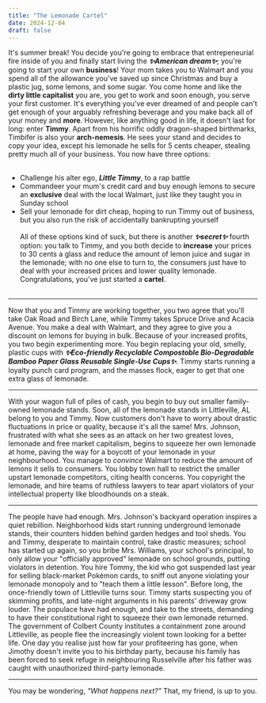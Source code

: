 ```yaml
---
title: "The Lemonade Cartel"
date: 2024-12-04
draft: false
---
```


It's summer break! You decide you're going to embrace that entrepeneurial fire inside of you and finally start living the ***✨American dream✨***; you're going to start your own **business**!
 Your mom takes you to Walmart and you spend all of the allowance you've saved up since Christmas and buy a plastic jug,  some lemons, and some sugar. 
You come home and like the **dirty little capitalist** you are, you get to work and soon enough, you serve your first customer. 
It's everything you've ever dreamed of and people can't get enough of your arguably refreshing beverage and you make back all of your money and **more**. However, like anything good in life, it doesn't last for long: enter **Timmy**. Apart from his horrific oddly dragon-shaped birthmarks, Timbifer is also your **arch-nemesis**. He sees your stand and decides to copy your idea, except his lemonade he sells for 5 cents cheaper, stealing pretty much all of your business. You now have three options:<br><br>
- Challenge his alter ego, ***Little Timmy***, to a rap battle
- Commandeer your mum's credit card and buy enough lemons to secure an **exclusive** deal with the local Walmart, just like they taught you in Sunday school
- Sell your lemonade for dirt cheap, hoping to run Timmy out of business, but you also run the risk of accidentally bankrupting yourself<br><br>
All of these options kind of suck, but there is another ***✨️secret✨️*** fourth option: you talk to Timmy, and you both decide to **increase** your prices to 30 cents a glass and reduce the amount of lemon juice and sugar in the lemonade; with no one else to turn to, the consumers just have to deal with your increased prices and lower quality lemonade. Congratulations, you've just started a **cartel**.<br><br>

---

Now that you and Timmy are working together, you two agree that you'll take Oak Road and Birch Lane, while Timmy takes Spruce Drive and Acacia Avenue. You make a deal with Walmart, and they agree to give you a discount on lemons for buying in bulk. Because of your increased profits, you two begin experimenting more. You begin replacing your old, smelly, plastic cups with ***✨️Eco-friendly Recyclable Compostoble Bio-Degradable Bamboo Paper Glass Reusable Single-Use Cups✨️***. Timmy starts running a loyalty punch card program, and the masses flock, eager to get that one extra glass of lemonade.

---

With your wagon full of piles of cash, you begin to buy out smaller family-owned lemonade stands. Soon, all of the lemonade stands in Littleville, AL belong to you and Timmy. Now customers don't have to worry about drastic fluctuations in price or quality, because it's all the same! Mrs. Johnson, frustrated with what she sees as an attack on her two greatest loves, lemonade and free market capitalism, begins to squeeze her own lemonade at home, paving the way for a boycott of your lemonade in your neighbourhood. You manage to *convince* Walmart to reduce the amount of lemons it sells to consumers. You lobby town hall to restrict the smaller upstart lemonade competitors, citing health concerns. You copyright the lemonade, and hire teams of ruthless lawyers to tear apart violators of your intellectual property like bloodhounds on a steak.

---

The people have had enough. Mrs. Johnson's backyard operation inspires a quiet rebillion. Neighborhood kids start running underground lemonade stands, their counters hidden behind garden hedges and tool sheds. You and Timmy, desperate to maintain control, take drastic measures; school has started up again, so you bribe Mrs. Williams, your school's principal, to only allow your "officially approved" lemonade on school grounds, putting violators in detention. You hire Tommy, the kid who got suspended last year for selling black-market Pokémon cards, to sniff out anyone violating your lemonade monopoly and to "teach them a little lesson". Before long, the once-friendly town of Littleville turns sour. Timmy starts suspecting you of skimming profits, and late-night arguments in his parents' driveway grow louder. The populace have had enough, and take to the streets, demanding to have their constitutional right to squeeze their own lemonade returned. The government of Colbert County institutes a containment zone around Littleville, as people flee the increasingly violent town looking for a better life. One day you realise just how far your profiteering has gone, when Jimothy doesn't invite you to his birthday party, because his family has been forced to seek refuge in neighbouring Russelville after his father was caught with unauthorized third-party lemonade.

---

You may be wondering, *"What happens next?"* That, my friend, is up to you.
